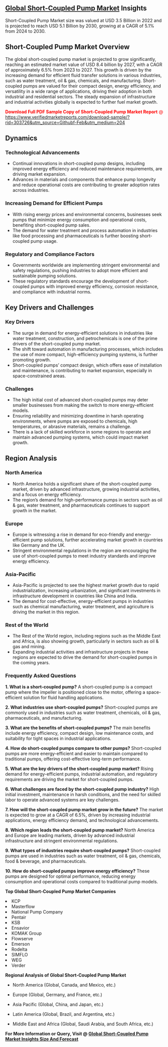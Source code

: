 <h2><a href="https://www.verifiedmarketreports.com/download-sample/?rid=303726&amp;utm_source=Githubf&amp;utm_medium=204" target="_blank">Global Short-Coupled Pump Market</a> Insights</h2><p>Short-Coupled Pump Market size was valued at USD 3.5 Billion in 2022 and is projected to reach USD 5.1 Billion by 2030, growing at a CAGR of 5.1% from 2024 to 2030.</p><p> <h2>Short-Coupled Pump Market Overview</h2> <p>The global short-coupled pump market is projected to grow significantly, reaching an estimated market value of USD 8.4 billion by 2027, with a CAGR of approximately 6.5% from 2023 to 2027. This growth is driven by the increasing demand for efficient fluid transfer solutions in various industries, such as water treatment, oil & gas, chemicals, and manufacturing. Short-coupled pumps are valued for their compact design, energy efficiency, and versatility in a wide range of applications, driving their adoption in both industrial and residential sectors. The steady expansion of infrastructure and industrial activities globally is expected to further fuel market growth. </p> <p><p><span class=""><span style="color: #ff0000;"><strong>Download Full PDF Sample Copy of Short-Coupled Pump Market Report</strong> @ </span><a href="https://www.verifiedmarketreports.com/download-sample/?rid=303726&amp;utm_source=Githubf-Feb&amp;utm_medium=204" target="_blank">https://www.verifiedmarketreports.com/download-sample/?rid=303726&amp;utm_source=Githubf-Feb&amp;utm_medium=204</a></span></p></p> <h2>Dynamics</h2> <h3>Technological Advancements</h3> <ul> <li>Continual innovations in short-coupled pump designs, including improved energy efficiency and reduced maintenance requirements, are driving market expansion.</li> <li>Advances in materials and components that enhance pump longevity and reduce operational costs are contributing to greater adoption rates across industries.</li> </ul> <h3>Increasing Demand for Efficient Pumps</h3> <ul> <li>With rising energy prices and environmental concerns, businesses seek pumps that minimize energy consumption and operational costs, benefiting short-coupled pump sales.</li> <li>The demand for water treatment and process automation in industries like food processing and pharmaceuticals is further boosting short-coupled pump usage.</li> </ul> <h3>Regulatory and Compliance Factors</h3> <ul> <li>Governments worldwide are implementing stringent environmental and safety regulations, pushing industries to adopt more efficient and sustainable pumping solutions.</li> <li>These regulatory standards encourage the development of short-coupled pumps with improved energy efficiency, corrosion resistance, and compliance with industrial norms.</li> </ul> <h2>Key Drivers and Challenges</h2> <h3>Key Drivers</h3> <ul> <li>The surge in demand for energy-efficient solutions in industries like water treatment, construction, and petrochemicals is one of the prime drivers of the short-coupled pump market.</li> <li>The shift toward automation in manufacturing processes, which includes the use of more compact, high-efficiency pumping systems, is further promoting growth.</li> <li>Short-coupled pumps’ compact design, which offers ease of installation and maintenance, is contributing to market expansion, especially in space-constrained areas.</li> </ul> <h3>Challenges</h3> <ul> <li>The high initial cost of advanced short-coupled pumps may deter smaller businesses from making the switch to more energy-efficient models.</li> <li>Ensuring reliability and minimizing downtime in harsh operating environments, where pumps are exposed to chemicals, high temperatures, or abrasive materials, remains a challenge.</li> <li>There is a lack of skilled workforce in some regions to operate and maintain advanced pumping systems, which could impact market growth.</li> </ul> <h2>Region Analysis</h2> <h3>North America</h3> <ul> <li>North America holds a significant share of the short-coupled pump market, driven by advanced infrastructure, growing industrial activities, and a focus on energy efficiency.</li> <li>The region’s demand for high-performance pumps in sectors such as oil & gas, water treatment, and pharmaceuticals continues to support growth in the market.</li> </ul> <h3>Europe</h3> <ul> <li>Europe is witnessing a rise in demand for eco-friendly and energy-efficient pump solutions, further accelerating market growth in countries like Germany and the UK.</li> <li>Stringent environmental regulations in the region are encouraging the use of short-coupled pumps to meet industry standards and improve energy efficiency.</li> </ul> <h3>Asia-Pacific</h3> <ul> <li>Asia-Pacific is projected to see the highest market growth due to rapid industrialization, increasing urbanization, and significant investments in infrastructure development in countries like China and India.</li> <li>The demand for cost-effective, energy-efficient pumps in industries such as chemical manufacturing, water treatment, and agriculture is driving the market in this region.</li> </ul> <h3>Rest of the World</h3> <ul> <li>The Rest of the World region, including regions such as the Middle East and Africa, is also showing growth, particularly in sectors such as oil & gas and mining.</li> <li>Expanding industrial activities and infrastructure projects in these regions are expected to drive the demand for short-coupled pumps in the coming years.</li> </ul> <h3>Frequently Asked Questions</h3> <p><b>1. What is a short-coupled pump?</b> A short-coupled pump is a compact pump where the impeller is positioned close to the motor, offering a space-efficient solution for fluid handling applications.</p> <p><b>2. What industries use short-coupled pumps?</b> Short-coupled pumps are commonly used in industries such as water treatment, chemicals, oil & gas, pharmaceuticals, and manufacturing.</p> <p><b>3. What are the benefits of short-coupled pumps?</b> The main benefits include energy efficiency, compact design, low maintenance costs, and suitability for tight spaces in industrial applications.</p> <p><b>4. How do short-coupled pumps compare to other pumps?</b> Short-coupled pumps are more energy-efficient and easier to maintain compared to traditional pumps, offering cost-effective long-term performance.</p> <p><b>5. What are the key drivers of the short-coupled pump market?</b> Rising demand for energy-efficient pumps, industrial automation, and regulatory requirements are driving the market for short-coupled pumps.</p> <p><b>6. What challenges are faced by the short-coupled pump industry?</b> High initial investment, maintenance in harsh conditions, and the need for skilled labor to operate advanced systems are key challenges.</p> <p><b>7. How will the short-coupled pump market grow in the future?</b> The market is expected to grow at a CAGR of 6.5%, driven by increasing industrial applications, energy efficiency demand, and technological advancements.</p> <p><b>8. Which region leads the short-coupled pump market?</b> North America and Europe are leading markets, driven by advanced industrial infrastructure and stringent environmental regulations.</p> <p><b>9. What types of industries require short-coupled pumps?</b> Short-coupled pumps are used in industries such as water treatment, oil & gas, chemicals, food & beverage, and pharmaceuticals.</p> <p><b>10. How do short-coupled pumps improve energy efficiency?</b> These pumps are designed for optimal performance, reducing energy consumption and operational costs compared to traditional pump models.</p> </p><p><strong>Top Global Short-Coupled Pump Market Companies</strong></p><div data-test-id=""><p><li>KCP</li><li> Masterflow</li><li> National Pump Company</li><li> Pentair</li><li> KSB</li><li> Ensavior</li><li> KOMAK Group</li><li> Flowserve</li><li> Emerson</li><li> Rodelta</li><li> SIMFLO</li><li> WEG</li><li> Verder</li></p><div><strong>Regional Analysis of&nbsp;Global Short-Coupled Pump Market</strong></div><ul><li dir="ltr"><p dir="ltr">North America&nbsp;(Global, Canada, and Mexico, etc.)</p></li><li dir="ltr"><p dir="ltr">Europe (Global, Germany, and France, etc.)</p></li><li dir="ltr"><p dir="ltr">Asia Pacific&nbsp;(Global, China, and Japan, etc.)</p></li><li dir="ltr"><p dir="ltr">Latin America&nbsp;(Global, Brazil, and Argentina, etc.)</p></li><li dir="ltr">Middle East and Africa&nbsp;(Global, Saudi Arabia, and South Africa, etc.)</li></ul><p><strong>For More Information or Query, Visit @&nbsp;</strong><strong><a href="https://www.verifiedmarketreports.com/product/short-coupled-pump-market/?utm_source=Githubf&amp;utm_medium=204" target="_blank">Global Short-Coupled Pump Market Insights Size And Forecast</a></strong></p></div>
